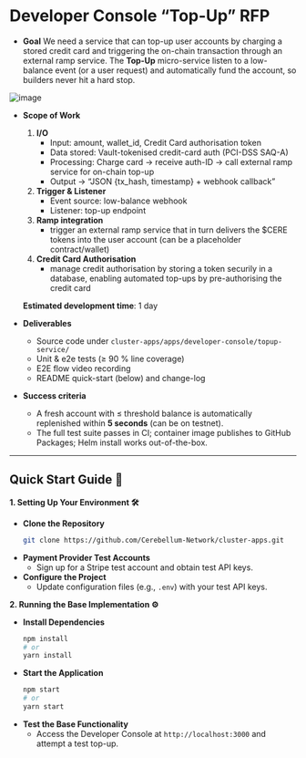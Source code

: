 # Developer Console “Top-Up” RFP

- **Goal**
  We need a service that can top-up user accounts by charging a stored credit card and triggering the on-chain transaction through an external ramp service. The **Top-Up** micro-service listen to a low-balance event (or a user request) and automatically fund the account, so builders never hit a hard stop.

![image](https://github.com/user-attachments/assets/123965b4-ba52-42e3-b110-07889f49fffc)

- **Scope of Work**
    1. **I/O**
       - Input: amount, wallet_id, Credit Card authorisation token
       - Data stored: Vault-tokenised credit-card auth (PCI-DSS SAQ-A)
       - Processing: Charge card → receive auth-ID → call external ramp service for on-chain top-up
       - Output → “JSON {tx_hash, timestamp} + webhook callback”
    2. **Trigger & Listener**
       - Event source: low-balance webhook
       - Listener: top-up endpoint
    3. **Ramp integration**
       - trigger an external ramp service that in turn delivers the $CERE tokens into the user account (can be a placeholder contract/wallet)
    5. **Credit Card Authorisation**
       - manage credit authorisation by storing a token securily in a database, enabling automated top-ups by pre-authorising the credit card
      
  **Estimated development time**: 1 day

- **Deliverables**  
  * Source code  under `cluster-apps/apps/developer-console/topup-service/`  
  * Unit & e2e tests (≥ 90 % line coverage)
  * E2E flow video recording 
  * README quick-start (below) and change-log  

- **Success criteria**  
  * A fresh account with ≤ threshold balance is automatically replenished within **5 seconds** (can be on testnet).  
  * The full test suite passes in CI; container image publishes to GitHub Packages; Helm install works out-of-the-box.

---

## Quick Start Guide 🚀

**1. Setting Up Your Environment 🛠️**

- **Clone the Repository**
  ```bash
  git clone https://github.com/Cerebellum-Network/cluster-apps.git
  ```
- **Payment Provider Test Accounts**
  - Sign up for a Stripe test account and obtain test API keys.
- **Configure the Project**
  - Update configuration files (e.g., `.env`) with your test API keys.

**2. Running the Base Implementation ⚙️**

- **Install Dependencies**
  ```bash
  npm install
  # or
  yarn install
  ```
- **Start the Application**
  ```bash
  npm start
  # or
  yarn start
  ```
- **Test the Base Functionality**
  - Access the Developer Console at `http://localhost:3000` and attempt a test top-up.

